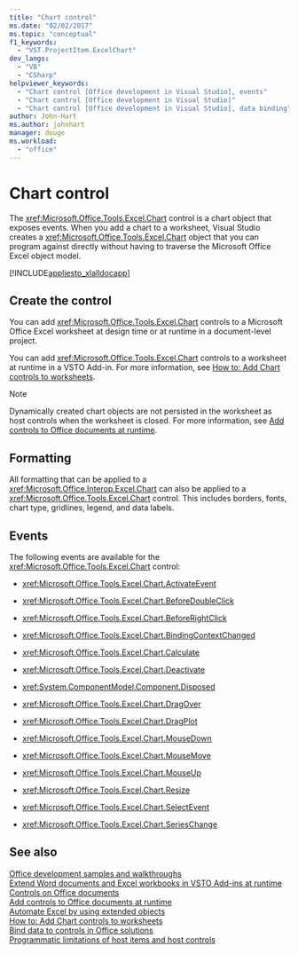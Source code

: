 ```yaml
---
title: "Chart control"
ms.date: "02/02/2017"
ms.topic: "conceptual"
f1_keywords: 
  - "VST.ProjectItem.ExcelChart"
dev_langs: 
  - "VB"
  - "CSharp"
helpviewer_keywords: 
  - "Chart control [Office development in Visual Studio], events"
  - "Chart control [Office development in Visual Studio]"
  - "Chart control [Office development in Visual Studio], data binding"
author: John-Hart
ms.author: johnhart
manager: douge
ms.workload: 
  - "office"
---
```

# Chart control
  The <xref:Microsoft.Office.Tools.Excel.Chart> control is a chart object that exposes events. When you add a chart to a worksheet, Visual Studio creates a <xref:Microsoft.Office.Tools.Excel.Chart> object that you can program against directly without having to traverse the Microsoft Office Excel object model.  
  
 [!INCLUDE[appliesto_xlalldocapp](../vsto/includes/appliesto-xlalldocapp-md.md)]  
  
## Create the control  
 You can add <xref:Microsoft.Office.Tools.Excel.Chart> controls to a Microsoft Office Excel worksheet at design time or at runtime in a document-level project.  
  
 You can add <xref:Microsoft.Office.Tools.Excel.Chart> controls to a worksheet at runtime in a VSTO Add-in. For more information, see [How to: Add Chart controls to worksheets](../vsto/how-to-add-chart-controls-to-worksheets.md).  
  
> [!NOTE]  
>  Dynamically created chart objects are not persisted in the worksheet as host controls when the worksheet is closed. For more information, see [Add controls to Office documents at runtime](../vsto/adding-controls-to-office-documents-at-run-time.md).  
  
## Formatting  
 All formatting that can be applied to a <xref:Microsoft.Office.Interop.Excel.Chart> can also be applied to a <xref:Microsoft.Office.Tools.Excel.Chart> control. This includes borders, fonts, chart type, gridlines, legend, and data labels.  
  
## Events  
 The following events are available for the <xref:Microsoft.Office.Tools.Excel.Chart> control:  
  
-   <xref:Microsoft.Office.Tools.Excel.Chart.ActivateEvent>  
  
-   <xref:Microsoft.Office.Tools.Excel.Chart.BeforeDoubleClick>  
  
-   <xref:Microsoft.Office.Tools.Excel.Chart.BeforeRightClick>  
  
-   <xref:Microsoft.Office.Tools.Excel.Chart.BindingContextChanged>  
  
-   <xref:Microsoft.Office.Tools.Excel.Chart.Calculate>  
  
-   <xref:Microsoft.Office.Tools.Excel.Chart.Deactivate>  
  
-   <xref:System.ComponentModel.Component.Disposed>  
  
-   <xref:Microsoft.Office.Tools.Excel.Chart.DragOver>  
  
-   <xref:Microsoft.Office.Tools.Excel.Chart.DragPlot>  
  
-   <xref:Microsoft.Office.Tools.Excel.Chart.MouseDown>  
  
-   <xref:Microsoft.Office.Tools.Excel.Chart.MouseMove>  
  
-   <xref:Microsoft.Office.Tools.Excel.Chart.MouseUp>  
  
-   <xref:Microsoft.Office.Tools.Excel.Chart.Resize>  
  
-   <xref:Microsoft.Office.Tools.Excel.Chart.SelectEvent>  
  
-   <xref:Microsoft.Office.Tools.Excel.Chart.SeriesChange>  
  
## See also  
 [Office development samples and walkthroughs](../vsto/office-development-samples-and-walkthroughs.md)   
 [Extend Word documents and Excel workbooks in VSTO Add-ins at runtime](../vsto/extending-word-documents-and-excel-workbooks-in-vsto-add-ins-at-run-time.md)   
 [Controls on Office documents](../vsto/controls-on-office-documents.md)   
 [Add controls to Office documents at runtime](../vsto/adding-controls-to-office-documents-at-run-time.md)   
 [Automate Excel by using extended objects](../vsto/automating-excel-by-using-extended-objects.md)   
 [How to: Add Chart controls to worksheets](../vsto/how-to-add-chart-controls-to-worksheets.md)   
 [Bind data to controls in Office solutions](../vsto/binding-data-to-controls-in-office-solutions.md)   
 [Programmatic limitations of host items and host controls](../vsto/programmatic-limitations-of-host-items-and-host-controls.md)  

